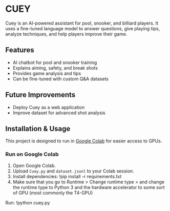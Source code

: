 # CUEY
Cuey is an AI-powered assistant for pool, snooker, and billiard players. 
It uses a fine-tuned language model to answer questions, give playing tips, 
analyze techniques, and help players improve their game.

## Features
- AI chatbot for pool and snooker training
- Explains aiming, safety, and break shots
- Provides game analysis and tips
- Can be fine-tuned with custom Q&A datasets

## Future Improvements
- Deploy Cuey as a web application
- Improve dataset for advanced shot analysis

## Installation & Usage
This project is designed to run in [Google Colab](https://colab.research.google.com/) 
for easier access to GPUs.

### Run on Google Colab 
1. Open Google Colab.
2. Upload `Cuey.py` and `dataset.jsonl` to your Colab session.
3. Install dependencies:
   !pip install -r requirements.txt
4. Make sure that you go to Runtime > Change runtime type > and change the runtime type to Python 3 and the hardware accelerator to some sort of GPU
   (most commonly the T4-GPU)

Run:
!python cuey.py

